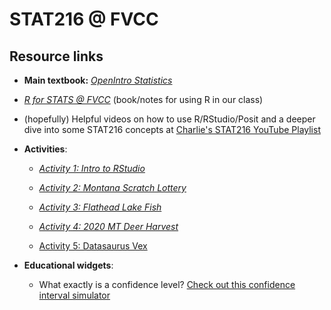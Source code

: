 # STAT216 @ FVCC

## Resource links

- **Main textbook:** [*OpenIntro Statistics*](https://www.openintro.org/book/os/)

- [*R for STATS @ FVCC*](../stat216_r_book) (book/notes for using R in our class)

- (hopefully) Helpful videos on how to use R/RStudio/Posit and a deeper dive into some STAT216 concepts at [Charlie's STAT216 YouTube Playlist](https://youtube.com/playlist?list=PLskkzG2rCe9-NqbpXUfl5r39m6IWUd1LZ)

- **Activities**:

    - [*Activity 1: Intro to RStudio*](../stat216_activities/STAT216_A1.html)
    
    - [*Activity 2: Montana Scratch Lottery*](../stat216_activities/STAT216_A2.html)
    
    - [*Activity 3: Flathead Lake Fish*](../stat216_activities/STAT216_A3.html)
    
    - [*Activity 4: 2020 MT Deer Harvest*](../stat216_activities/STAT216_A4.html)
    
    - [Activity 5: Datasaurus Vex](../stat216_activities/STAT216_A5.html)
    
- **Educational widgets**:

    - What exactly is a confidence level? [Check out this confidence interval simulator](https://ckaterba.shinyapps.io/confIntervalViewer/)


